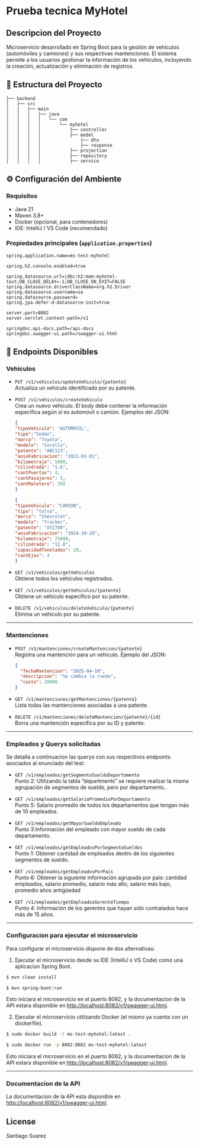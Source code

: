 # Prueba tecnica MyHotel

## Descripcion del Proyecto
Microservicio desarrollado en Spring Boot para la gestión de vehículos (automóviles y camiones) y sus respectivas mantenciones.
El sistema permite a los usuarios gestionar la información de los vehículos, incluyendo la creación, actualización y eliminación de registros.


## 🧩 Estructura del Proyecto
    
    ├── backend
    │   ├── src
    │   │   ├── main
    │   │   │   ├── java
    │   │   │   │   └── com
    │   │   │   │       └── myhotel
    │   │   │   │           ├── controller
    │   │   │   │           ├── model
    │   │   │   │               ├── dto
    │   │   │   │               ├── response
    │   │   │   │           ├── projection
    │   │   │   │           ├── repository
    │   │   │   │           ├── service

## ⚙️ Configuración del Ambiente

### Requisitos

- Java 21
- Maven 3.8+
- Docker (opcional, para contenedores)
- IDE: IntelliJ / VS Code (recomendado)

### Propiedades principales (`application.properties`)

```properties
spring.application.name=ms-test-myhotel

spring.h2.console.enabled=true

spring.datasource.url=jdbc:h2:mem:myhotel-test;DB_CLOSE_DELAY=-1;DB_CLOSE_ON_EXIT=FALSE
spring.datasource.driverClassName=org.h2.Driver
spring.datasource.username=sa
spring.datasource.password=
spring.jpa.defer-d-datasource-init=true

server.port=8082
server.servlet.context-path=/v1

springdoc.api-docs.path=/api-docs
springdoc.swagger-ui.path=/swagger-ui.html
```


## 🚀 Endpoints Disponibles

### Vehículos
- `PUT /v1/vehiculos/updateVehiculo/{patente}`  
  Actualiza un vehículo identificado por su patente.

- `POST /v1/vehiculos/createVehiculo`  
  Crea un nuevo vehículo. El body debe contener la información específica según si es automóvil o camión.
    Ejemplos del JSON:
    ```json
    {
    "tipoVehiculo": "AUTOMOVIL",
    "tipo":"Sedan",
    "marca": "Toyota",
    "modelo": "Corolla",
    "patente": "ABC123",
    "anioFabricacion": "2021-01-01",
    "kilometraje": 5000,
    "cilindrada": "1.6",
    "cantPuertas": 4,
    "cantPasajeros": 5,
    "cantMaletero": 350
    }
    ```

    ```json
    {
    "tipoVehiculo": "CAMION",
    "tipo": "tolva",
    "marca": "Chevrolet",
    "modelo": "Tracker",
    "patente": "XYZ789",
    "anioFabricacion": "2024-10-28",
    "kilometraje": 75000,
    "cilindrada": "12.0",
    "capacidadToneladas": 20,
    "cantEjes": 4
    }
    ```

- `GET /v1/vehiculos/getVehiculos`  
  Obtiene todos los vehículos registrados.

- `GET /v1/vehiculos/getVehiculos/{patente}`  
  Obtiene un vehículo específico por su patente.
- `DELETE /v1/vehiculos/deleteVehiculo/{patente}`  
  Elimina un vehículo por su patente.

---

### Mantenciones
- `POST /v1/mantenciones/createMantencion/{patente}`  
  Registra una mantención para un vehículo.
    Ejemplo del JSON:
    ```json
    {
      "fechaMantencion": "2025-04-10",
      "descripcion": "Se cambia la rueda",
      "costo": 20000
    }
    ```

- `GET /v1/mantenciones/getMantenciones/{patente}`  
  Lista todas las mantenciones asociadas a una patente.
- `DELETE /v1/mantenciones/deleteMantencion/{patente}/{id}`  
  Borra una mantención específica por su ID y patente.

---

### Empleados y Querys solicitadas
Se detalla a continuacion las querys con sus respectivos endpoints asociados al enunciado del test:

- `GET /v1/empleados/getSegmentoSueldoDepartamento`  
  Punto 2: Utilizando la tabla “departments” se requiere realizar la misma agrupación de segmentos de sueldo, pero por departamento..

- `GET /v1/empleados/getSalarioPromedioPorDepartamento`  
  Punto 5: Salario promedio de todos los departamentos que tengan más de 10 empleados.

- `GET /v1/empleados/getMayorSueldoEmpleado`  
  Punto 3:Información del empleado con mayor sueldo de cada departamento.

- `GET /v1/empleados/getEmpleadosPorSegmentoSueldos`  
  Punto 1: Obtener cantidad de empleados dentro de los siguientes segmentos de sueldo.

- `GET /v1/empleados/getEmpleadosPorPais`  
  Punto 6: Obtener la siguiente información agrupada por país: cantidad empleados, salario promedio, salario más alto, salario más bajo, promedio años antigüedad

- `GET /v1/empleados/getEmpleadosGerenteTiempo`  
  Punto 4: Información de los gerentes que hayan sido contratados hace más de 15 años.

---

### Configuracion para ejecutar el microservicio
Para configurar el microservicio dispone de dos alternativas:

1) Ejecutar el microservicio desde su IDE (IntelliJ o VS Code) como una aplicacion Spring Boot.

```sh
$ mvn clean install
```

```sh
$ mvn spring-boot:run
```
Esto iniciara el microservicio en el puerto 8082, y la documentacion de la API estara disponible en [http://localhost:8082/v1/swagger-ui.html](http://localhost:8082/v1/swagger-ui.html).

2) Ejecutar el microservicio utilizando Docker (el mismo ya cuenta con un dockerfile).

```sh
$ sudo docker build -t ms-test-myhotel:latest .
```

```sh
$ sudo docker run -p 8082:8082 ms-test-myhotel:latest
```
Esto iniciara el microservicio en el puerto 8082, y la documentacion de la API estara disponible en [http://localhost:8082/v1/swagger-ui.html](http://localhost:8082/v1/swagger-ui.html).

---
### Documentacion de la API
La documentacion de la API esta disponible en [http://localhost:8082/v1/swagger-ui.html](http://localhost:8082/v1/swagger-ui.html).

## License

Santiago Suarez
